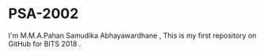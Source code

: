 # PSA-2002
I'm M.M.A.Pahan Samudika Abhayawardhane , 
This is my first repository on GitHub for BITS 2018 .
